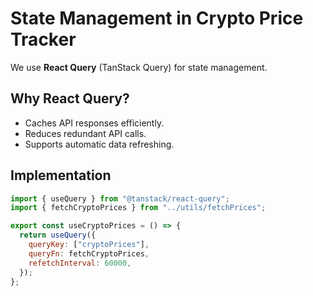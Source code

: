 # State Management in Crypto Price Tracker

We use **React Query** (TanStack Query) for state management.

## Why React Query?
- Caches API responses efficiently.
- Reduces redundant API calls.
- Supports automatic data refreshing.

## Implementation
```javascript
import { useQuery } from "@tanstack/react-query";
import { fetchCryptoPrices } from "../utils/fetchPrices";

export const useCryptoPrices = () => {
  return useQuery({
    queryKey: ["cryptoPrices"],
    queryFn: fetchCryptoPrices,
    refetchInterval: 60000,
  });
};
